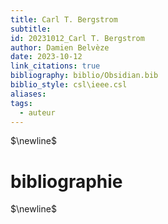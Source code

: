 ```yaml
---
title: Carl T. Bergstrom
subtitle: 
id: 20231012_Carl T. Bergstrom
author: Damien Belvèze
date: 2023-10-12
link_citations: true
bibliography: biblio/Obsidian.bib
biblio_style: csl\ieee.csl
aliases: 
tags:
  - auteur
---
```




$\newline$
# bibliographie
$\newline$






